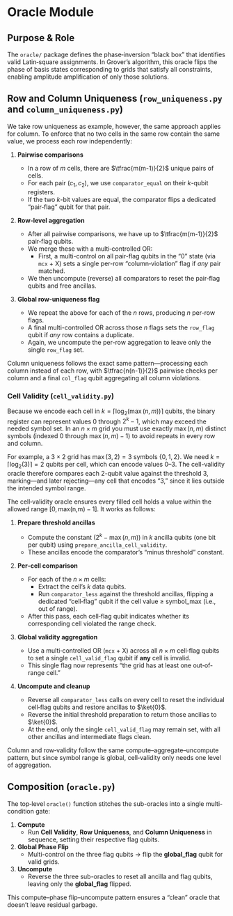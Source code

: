 # Oracle Module

## Purpose & Role

The `oracle/` package defines the phase‐inversion “black box” that identifies valid Latin‐square assignments. In Grover’s algorithm, this oracle flips the phase of basis states corresponding to grids that satisfy all constraints, enabling amplitude amplification of only those solutions.

## Row and Column Uniqueness (`row_uniqueness.py` and `column_uniqueness.py`)

We take row uniqueness as example, however, the same approach applies for column. To enforce that no two cells in the same row contain the same value, we process each row independently:

1. **Pairwise comparisons**  
   - In a row of *m* cells, there are $\tfrac{m(m-1)}{2}$ unique pairs of cells.  
   - For each pair $(c_1, c_2)$, we use `comparator_equal` on their *k*-qubit registers.  
   - If the two *k*-bit values are equal, the comparator flips a dedicated “pair‐flag” qubit for that pair.

2. **Row‐level aggregation**  
   - After all pairwise comparisons, we have up to $\tfrac{m(m-1)}{2}$ pair‐flag qubits.  
   - We merge these with a multi‐controlled OR:  
     - First, a multi-control on all pair-flag qubits in the “0” state (via `mcx` + X) sets a single per-row “column‐violation” flag if *any* pair matched.  
   - We then uncompute (reverse) all comparators to reset the pair‐flag qubits and free ancillas.

3. **Global row‐uniqueness flag**  
   - We repeat the above for each of the *n* rows, producing *n* per-row flags.  
   - A final multi-controlled OR across those *n* flags sets the `row_flag` qubit if *any* row contains a duplicate.  
   - Again, we uncompute the per-row aggregation to leave only the single `row_flag` set.

Column uniqueness follows the exact same pattern—processing each column instead of each row, with $\tfrac{n(n-1)}{2}$ pairwise checks per column and a final `col_flag` qubit aggregating all column violations.


### Cell Validity (`cell_validity.py`)

Because we encode each cell in $k = \lceil\log_2(\max(n,m))\rceil$ qubits, the binary register can represent values $0$ through $2^k - 1$, which may exceed the needed symbol set. In an $n\times m$ grid you must use exactly $\max(n,m)$ distinct symbols (indexed $0$ through $\max(n,m)-1$) to avoid repeats in every row and column.

For example, a $3\times 2$ grid has $\max(3,2)=3$ symbols $\{0,1,2\}$. We need $k=\lceil\log_2(3)\rceil=2$ qubits per cell, which can encode values $0$–$3$. The cell-validity oracle therefore compares each 2-qubit value against the threshold 3, marking—and later rejecting—any cell that encodes “3,” since it lies outside the intended symbol range.

The cell‐validity oracle ensures every filled cell holds a value within the allowed range $[0,\,\text{max(n,m)}-1]$. It works as follows:

1. **Prepare threshold ancillas**  
   - Compute the constant $(2^k - \max(n,m))$ in $k$ ancilla qubits (one bit per qubit) using `prepare_ancilla_cell_validity`.  
   - These ancillas encode the comparator’s “minus threshold” constant.

2. **Per‐cell comparison**  
   - For each of the $n\times m$ cells:
     - Extract the cell’s $k$ data qubits.
     - Run `comparator_less` against the threshold ancillas, flipping a dedicated “cell‐flag” qubit if the cell value ≥ symbol_max (i.e., out of range).
   - After this pass, each cell‐flag qubit indicates whether its corresponding cell violated the range check.

3. **Global validity aggregation**  
   - Use a multi‐controlled OR (`mcx` + X) across all $n\times m$ cell‐flag qubits to set a single `cell_valid_flag` qubit if **any** cell is invalid.
   - This single flag now represents “the grid has at least one out‐of‐range cell.”

4. **Uncompute and cleanup**  
   - Reverse all `comparator_less` calls on every cell to reset the individual cell‐flag qubits and restore ancillas to $\ket{0}$.
   - Reverse the initial threshold preparation to return those ancillas to $\ket{0}$.
   - At the end, only the single `cell_valid_flag` may remain set, with all other ancillas and intermediate flags clean.

Column and row‐validity follow the same compute–aggregate–uncompute pattern, but since symbol range is global, cell‐validity only needs one level of aggregation.



## Composition (`oracle.py`)

The top‐level `oracle()` function stitches the sub-oracles into a single multi-condition gate:

1. **Compute**  
   - Run **Cell Validity**, **Row Uniqueness**, and **Column Uniqueness** in sequence, setting their respective flag qubits.  
2. **Global Phase Flip**  
   - Multi-control on the three flag qubits → flip the **global_flag** qubit for valid grids.  
3. **Uncompute**  
   - Reverse the three sub-oracles to reset all ancilla and flag qubits, leaving only the **global_flag** flipped.

This compute–phase flip–uncompute pattern ensures a “clean” oracle that doesn’t leave residual garbage.
